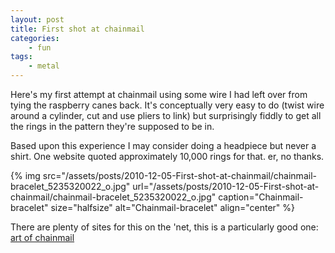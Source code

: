 ```yaml
---
layout: post
title: First shot at chainmail
categories:
    - fun
tags:
    - metal
---
```


Here's my first attempt at chainmail using some wire I had left over from tying the raspberry canes back. It's conceptually very easy to do (twist wire around a cylinder, cut and use pliers to link) but surprisingly fiddly to get all the rings in the pattern they're supposed to be in.

Based upon this experience I may consider doing a headpiece but never a shirt. One website quoted approximately 10,000 rings for that. er, no thanks.

{% img src="/assets/posts/2010-12-05-First-shot-at-chainmail/chainmail-bracelet_5235320022_o.jpg" url="/assets/posts/2010-12-05-First-shot-at-chainmail/chainmail-bracelet_5235320022_o.jpg" caption="Chainmail-bracelet" size="halfsize" alt="Chainmail-bracelet" align="center" %}

There are plenty of sites for this on the 'net, this is a particularly good one: [art of chainmail](http://artofchainmail.com/patterns/index.html)